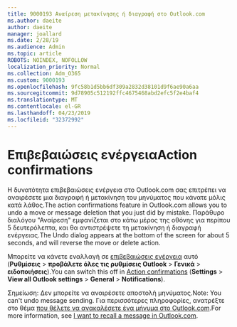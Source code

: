 ```yaml
---
title: 9000193 Αναίρεση μετακίνησης ή διαγραφή στο Outlook.com
ms.author: daeite
author: daeite
manager: joallard
ms.date: 2/28/19
ms.audience: Admin
ms.topic: article
ROBOTS: NOINDEX, NOFOLLOW
localization_priority: Normal
ms.collection: Adm_O365
ms.custom: 9000193
ms.openlocfilehash: 9fc58b1d5bb6df309a2832d38101d9f6ae90a6aa
ms.sourcegitcommit: 9d78905c512192ffc4675468abd2efc5f2e4baf4
ms.translationtype: MT
ms.contentlocale: el-GR
ms.lasthandoff: 04/23/2019
ms.locfileid: "32372992"
---
```

# <a name="action-confirmations"></a><span data-ttu-id="f5793-102">Επιβεβαιώσεις ενέργεια</span><span class="sxs-lookup"><span data-stu-id="f5793-102">Action confirmations</span></span>

<span data-ttu-id="f5793-103">Η δυνατότητα επιβεβαιώσεις ενέργεια στο Outlook.com σας επιτρέπει να αναιρέσετε μια διαγραφή ή μετακίνηση του μηνύματος που κάνατε μόλις κατά λάθος.</span><span class="sxs-lookup"><span data-stu-id="f5793-103">The action confirmations feature in Outlook.com allows you to undo a move or message deletion that you just did by mistake.</span></span> <span data-ttu-id="f5793-104">Παράθυρο διαλόγου "Αναίρεση" εμφανίζεται στο κάτω μέρος της οθόνης για περίπου 5 δευτερόλεπτα, και θα αντιστρέψετε τη μετακίνηση ή διαγραφή ενέργειας.</span><span class="sxs-lookup"><span data-stu-id="f5793-104">The Undo dialog appears at the bottom of the screen for about 5 seconds, and will reverse the move or delete action.</span></span>

<span data-ttu-id="f5793-105">Μπορείτε να κάνετε εναλλαγή σε [επιβεβαιώσεις ενέργεια](https://outlook.live.com/mail/options/general/notifications) αυτό (**Ρυθμίσεις** > **προβάλετε όλες τις ρυθμίσεις Outlook** > **Γενικά** > **ειδοποιήσεις**).</span><span class="sxs-lookup"><span data-stu-id="f5793-105">You can switch this off in [Action confirmations](https://outlook.live.com/mail/options/general/notifications) (**Settings** > **View all Outlook settings** > **General** > **Notifications**).</span></span>

<span data-ttu-id="f5793-106">Σημείωση: Δεν μπορείτε να αναιρέσετε αποστολή μηνύματος.</span><span class="sxs-lookup"><span data-stu-id="f5793-106">Note: You can't undo message sending.</span></span> <span data-ttu-id="f5793-107">Για περισσότερες πληροφορίες, ανατρέξτε στο θέμα [που θέλετε να ανακαλέσετε ένα μήνυμα στο Outlook.com](https://support.office.com/article/c069ddde-5282-4085-8f4c-d7b133324f8a).</span><span class="sxs-lookup"><span data-stu-id="f5793-107">For more information, see [I want to recall a message in Outlook.com](https://support.office.com/article/c069ddde-5282-4085-8f4c-d7b133324f8a).</span></span>